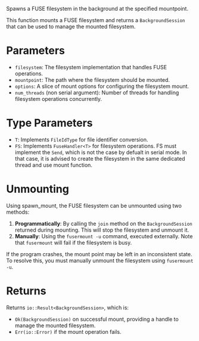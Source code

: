 Spawns a FUSE filesystem in the background at the specified mountpoint.

This function mounts a FUSE filesystem and returns a `BackgroundSession` that can be used
to manage the mounted filesystem.

# Parameters

* `filesystem`: The filesystem implementation that handles FUSE operations.
* `mountpoint`: The path where the filesystem should be mounted.
* `options`: A slice of mount options for configuring the filesystem mount.
* `num_threads` (non serial argument): Number of threads for handling filesystem operations concurrently.

# Type Parameters

* `T`: Implements `FileIdType` for file identifier conversion.
* `FS`: Implements `FuseHandler<T>` for filesystem operations.
  FS must implement the `Send`, which is not the case by defualt in serial mode.
  In that case, it is advised to create the filesystem in the same dedicated thread and use mount function.

# Unmounting
Using spawn_mount, the FUSE filesystem can be unmounted using two methods:  
1. **Programmatically**: By calling the `join` method on the `BackgroundSession` returned during mounting. This will stop the filesystem and unmount it.  
2. **Manually**: Using the `fusermount -u` command, executed externally. Note that `fusermount` will fail if the filesystem is busy.

If the program crashes, the mount point may be left in an inconsistent state. To resolve this, you must manually unmount the filesystem using `fusermount -u`.

# Returns

Returns `io::Result<BackgroundSession>`, which is:
* `Ok(BackgroundSession)` on successful mount, providing a handle to manage the mounted filesystem.
* `Err(io::Error)` if the mount operation fails.
